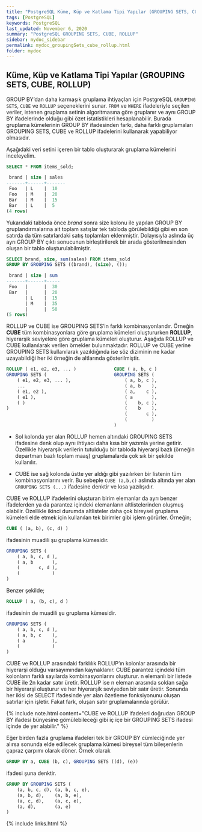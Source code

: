 ```yaml
---
title: "PostgreSQL Küme, Küp ve Katlama Tipi Yapılar (GROUPING SETS, CUBE, ROLLUP)"
tags: [PostgreSQL]
keywords: PostgreSQL
last_updated: November 6, 2020
summary: "PostgreSQL GROUPING SETS, CUBE, ROLLUP"
sidebar: mydoc_sidebar
permalink: mydoc_groupingSets_cube_rollup.html
folder: mydoc
---
```


## Küme, Küp ve Katlama Tipi Yapılar (GROUPING SETS, CUBE, ROLLUP)

GROUP BY’dan daha karmaşık gruplama ihtiyaçları için PostgreSQL ``GROUPING SETS``, ``CUBE`` ve ``ROLLUP`` seçeneklerini sunar. `FROM` ve ``WHERE`` ifadeleriyle seçilen veriler, istenen gruplama setinin algoritmasına göre gruplanır ve aynı GROUP BY ifadelerinde olduğu gibi özet istatistikleri hesaplanabilir. Burada gruplama kümelerinin GROUP BY ifadesinden farkı, daha farklı gruplamaları GROUPING SETS, CUBE ve ROLLUP ifadelerini kullanarak yapabiliyor olmasıdır.

Aşağıdaki veri setini içeren bir tablo oluşturarak gruplama kümelerini inceleyelim.

```sql
SELECT * FROM items_sold;

 brand | size | sales
-------+------+-------
 Foo   | L    |  10
 Foo   | M    |  20
 Bar   | M    |  15
 Bar   | L    |  5
(4 rows)
```

Yukarıdaki tabloda önce *brand* sonra size kolonu ile yapılan GROUP BY gruplandırmalarına ait toplam satışlar tek tabloda görülebildiği gibi en son satırda da tüm satırlardaki satış toplamları eklenmiştir. Dolayısıyla aslında üç ayrı GROUP BY çıktı sonucunun birleştirilerek bir arada gösterilmesinden oluşan bir tablo oluşturulabilmiştir.

```sql
SELECT brand, size, sum(sales) FROM items_sold
GROUP BY GROUPING SETS ((brand), (size), ());

 brand | size | sum
-------+------+-----
 Foo   |      |  30
 Bar   |      |  20
       | L    |  15
       | M    |  35
       |      |  50
(5 rows)
```

ROLLUP ve CUBE ise GROUPING SETS’in farklı kombinasyonlarıdır. Örneğin **CUBE** tüm kombinasyonlara göre gruplama kümeleri oluştururken **ROLLUP**, hiyerarşik seviyelere göre gruplama kümeleri oluşturur. Aşağıda ROLLUP ve CUBE kullanılarak verilen örnekler bulunmaktadır. ROLLUP ve CUBE yerine GROUPING SETS kullanılarak yazıldığında ise söz diziminin ne kadar uzayabildiği her iki örneğin de altlarında gösterilmiştir.

```sql
ROLLUP ( e1, e2, e3, ... )              CUBE ( a, b, c )
GROUPING SETS (                         GROUPING SETS (
    ( e1, e2, e3, ... ),                    ( a, b, c ),
    ...                                     ( a, b    ),
    ( e1, e2 ),                             ( a,    c ),
    ( e1 ),                                 ( a       ),
    ( )                                     (    b, c ),
)                                           (    b    ),
                                            (       c ),
                                            (         )
                                        )
```

- Sol kolonda yer alan ROLLUP hemen altındaki GROUPING SETS ifadesine denk olup aynı ihtiyacı daha kısa bir yazımla yerine getirir. Özellikle hiyerarşik verilerin tutulduğu bir tabloda hiyerarşi bazlı (örneğin departman bazlı toplam maaş) gruplamalarda çok sık bir şekilde kullanılır.

- CUBE ise sağ kolonda üstte yer aldığı gibi yazılırken bir listenin tüm kombinasyonlarını verir. Bu sebeple ``CUBE (a,b,c)`` aslında altında yer alan ``GROUPING SETS (...)`` ifadesine denktir ve kısa yazılışıdır.

CUBE ve ROLLUP ifadelerini oluşturan birim elemanlar da ayrı benzer ifadelerden ya da parantez içindeki elemanların altlistelerinden oluşmuş olabilir. Özellikle ikinci durumda altlisteler daha çok bireysel gruplama kümeleri elde etmek için kullanılan tek birimler gibi işlem görürler. Örneğin;

```sql
CUBE ( (a, b), (c, d) )
```

ifadesinin muadili şu gruplama kümesidir.

```sql
GROUPING SETS (
    ( a, b, c, d ),
    ( a, b       ),
    (       c, d ),
    (            )
)
```

Benzer şekilde;

```sql
ROLLUP ( a, (b, c), d )
```

ifadesinin de muadili şu gruplama kümesidir.

```sql
GROUPING SETS (
    ( a, b, c, d ),
    ( a, b, c    ),
    ( a          ),
    (            )
)
```

CUBE ve ROLLUP arasındaki farklılık ROLLUP’ın kolonlar arasında bir hiyerarşi olduğu varsayımından kaynaklanır. CUBE parantez içindeki tüm kolonların farklı sayılarda kombinasyonlarını oluşturur. n elemanlı bir listede CUBE ile 2n kadar satır üretir. ROLLUP ise n eleman arasında soldan sağa bir hiyerarşi oluşturur ve her hiyerarşik seviyeden bir satır üretir. Sonunda her ikisi de SELECT ifadesinde yer alan özetleme fonksiyonunu oluşan satırlar için işletir. Fakat fark, oluşan satır gruplamalarında görülür.

{% include note.html content="CUBE ve ROLLUP ifadeleri doğrudan GROUP BY ifadesi bünyesine gömülebileceği gibi iç içe bir GROUPING SETS ifadesi içinde de yer alabilir." %}

Eğer birden fazla gruplama ifadeleri tek bir GROUP BY cümleciğinde yer alırsa sonunda elde edilecek gruplama kümesi bireysel tüm bileşenlerin çapraz çarpımı olarak döner. Örnek olarak

```sql
GROUP BY a, CUBE (b, c), GROUPING SETS ((d), (e))
```

ifadesi şuna denktir.

```sql
GROUP BY GROUPING SETS (
    (a, b, c, d), (a, b, c, e),
    (a, b, d),    (a, b, e),
    (a, c, d),    (a, c, e),
    (a, d),       (a, e)
)
```

{% include links.html %}
